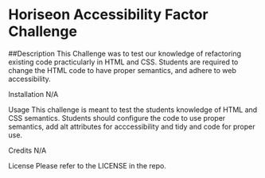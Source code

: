 # Horiseon Accessibility Factor Challenge
##Description
This Challenge was to test our knowledge of refactoring existing code practicularly in HTML and CSS. Students are required to change the HTML code to have proper semantics, and adhere to web accessibility.

Installation
N/A

Usage
This challenge is meant to test the students knowledge of HTML and CSS semantics. Students should configure the code to use proper semantics, add alt attributes for acccessibility and tidy and code for proper use.

Credits
N/A

License
Please refer to the LICENSE in the repo.